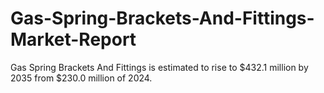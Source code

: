 # Gas-Spring-Brackets-And-Fittings-Market-Report
Gas Spring Brackets And Fittings is estimated to rise to $432.1 million by 2035 from $230.0 million of 2024. 
